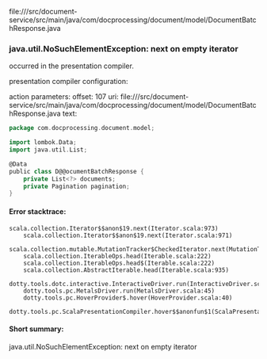 file://<WORKSPACE>/src/document-service/src/main/java/com/docprocessing/document/model/DocumentBatchResponse.java
### java.util.NoSuchElementException: next on empty iterator

occurred in the presentation compiler.

presentation compiler configuration:


action parameters:
offset: 107
uri: file://<WORKSPACE>/src/document-service/src/main/java/com/docprocessing/document/model/DocumentBatchResponse.java
text:
```scala
package com.docprocessing.document.model;

import lombok.Data;
import java.util.List;

@Data
public class D@@ocumentBatchResponse {
    private List<?> documents;
    private Pagination pagination;
}

```



#### Error stacktrace:

```
scala.collection.Iterator$$anon$19.next(Iterator.scala:973)
	scala.collection.Iterator$$anon$19.next(Iterator.scala:971)
	scala.collection.mutable.MutationTracker$CheckedIterator.next(MutationTracker.scala:76)
	scala.collection.IterableOps.head(Iterable.scala:222)
	scala.collection.IterableOps.head$(Iterable.scala:222)
	scala.collection.AbstractIterable.head(Iterable.scala:935)
	dotty.tools.dotc.interactive.InteractiveDriver.run(InteractiveDriver.scala:164)
	dotty.tools.pc.MetalsDriver.run(MetalsDriver.scala:45)
	dotty.tools.pc.HoverProvider$.hover(HoverProvider.scala:40)
	dotty.tools.pc.ScalaPresentationCompiler.hover$$anonfun$1(ScalaPresentationCompiler.scala:376)
```
#### Short summary: 

java.util.NoSuchElementException: next on empty iterator